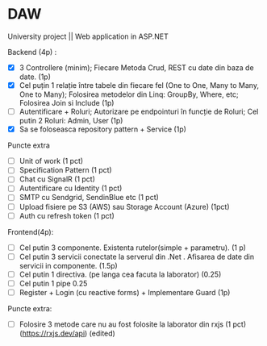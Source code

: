 # DAW
University project || Web application in ASP.NET

Backend (4p) :
 - [x] 3 Controllere (minim); Fiecare Metoda Crud, REST cu date din baza de date. (1p)
 - [x] Cel puțin 1 relație între tabele din fiecare fel (One to One, Many to Many, One to Many); Folosirea metodelor din Linq: GroupBy, Where, etc; Folosirea Join si Include (1p)
 - [ ] Autentificare + Roluri; Autorizare pe endpointuri în funcție de Roluri; Cel putin 2 Roluri: Admin, User (1p)
 - [x]  Sa se foloseasca repository pattern + Service (1p)
 
Puncte extra
 - [ ] Unit of work (1 pct)
 - [ ] Specification Pattern (1 pct)
 - [ ] Chat cu SignalR (1 pct)
 - [ ] Autentificare cu Identity (1 pct)
 - [ ] SMTP cu Sendgrid, SendinBlue etc (1 pct)
 - [ ] Upload fisiere pe S3 (AWS) sau Storage Account (Azure) (1pct)
 - [ ] Auth cu refresh token (1 pct)

Frontend(4p):
 - [ ] Cel putin 3 componente. Existenta rutelor(simple + parametru). (1 p)
 - [ ] Cel putin 3 servicii conectate la serverul din .Net . Afisarea de date din servicii in componente.  (1.5p)
 - [ ] Cel putin 1 directiva. (pe langa cea facuta la laborator) (0.25)
 - [ ] Cel putin 1 pipe 0.25
  - [ ] Register + Login (cu reactive forms) + Implementare Guard (1p)
  
Puncte extra: 
 - [ ] Folosire 3 metode care nu au fost folosite la laborator din rxjs (1 pct) (https://rxjs.dev/api) (edited)

